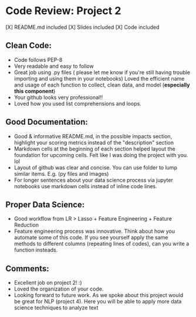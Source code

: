 # Code Review: Project 2

[X] README.md included
[X] Slides included
[X] Code included

## Clean Code:

- Code follows PEP-8
- Very readable and easy to follow
- Great job using .py files ( please let me know if you're still having trouble importing and using them in your notebooks)
  Loved the efficient name and usage of each function to collect, clean data, and model (**especially this component**)
- Your github looks very professional!! 
- Loved how you used list comprehensions and loops. 

## Good Documentation:

- Good & informative README.md, in the possible impacts section, highlight your scoring metrics instead of the "description" section
- Markdown cells at the beginning of each section helped layout the foundation for upcoming cells. Felt like I was doing the project with you. lol
- Layout of github was clear and concise. You can use folder to lump similar items. E.g. (py files and images) 
- For longer sentences about your data science process via jupyter notebooks use markdown cells instead of inline code lines. 

## Proper Data Science:

- Good workflow from LR > Lasso + Feature Engineering + Feature Reduction
- Feature engineering process was innovative. Think about how you automate some of this code. 
  If you see yourself apply the same methods to different columns (repeating lines of codes), can you write a function insteads.

## Comments:

- Excellent job on project 2! :)
- Loved the organization of your code. 
- Looking forward to future work. As we spoke about this project would be great for NLP (project 4). 
  Here you will be able to apply more data science techniques to analyze text

